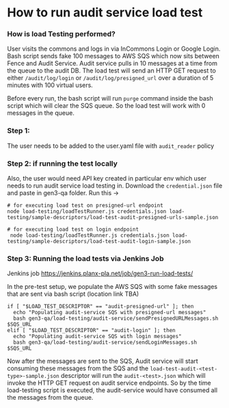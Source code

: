 # How to run audit service load test

### How is load Testing performed?
User visits the commons and logs in via InCommons Login or Google Login. Bash script sends fake 100 messages to AWS SQS
which now sits between Fence and Audit Service. Audit service pulls in 10 messages at a time from the queue to the audit DB. 
The load test will send an HTTP GET request to either `/audit/log/login` or `/audit/log/presigned_url` over a duration of 5 minutes with 100 virtual 
users.

Before every run, the bash script will run `purge` command inside the bash script which will clear the SQS queue. So the
load test will work with 0 messages in the queue.

### Step 1:
The user needs to be added to the user.yaml file with `audit_reader` policy

### Step 2: if running the test locally
Also, the user would need API key created in particular env which user needs to run audit service load testing in. 
Download the `credential.json` file and paste in gen3-qa folder. 
Run this ->
```
# for executing load test on presigned-url endpoint
node load-testing/loadTestRunner.js credentials.json load-testing/sample-descriptors/load-test-audit-presigned-urls-sample.json

# for executing load test on login endpoint
 node load-testing/loadTestRunner.js credentials.json load-testing/sample-descriptors/load-test-audit-login-sample.json
```

### Step 3: Running the load tests via Jenkins Job
Jenkins job https://jenkins.planx-pla.net/job/gen3-run-load-tests/

In the pre-test setup, we populate the AWS SQS with some fake messages that are sent via bash script (location link TBA)

```
if [ "$LOAD_TEST_DESCRIPTOR" == "audit-presigned-url" ]; then
  echo "Populating audit-service SQS with presigned-url messages"
  bash gen3-qa/load-testing/audit-service/sendPresignedURLMessages.sh $SQS_URL
elif [ "$LOAD_TEST_DESCRIPTOR" == "audit-login" ]; then
  echo "Populating audit-service SQS with login messages"
  bash gen3-qa/load-testing/audit-service/sendLoginMessages.sh $SQS_URL
```

Now after the messages are sent to the SQS, Audit service will start consuming these messages from the SQS and the 
`load-test-audit-<test-type>-sample.json` descriptor will run the `audit-<test>.json` which will invoke the HTTP GET request 
on audit service endpoints. So by the time load-testing script is executed, the audit-service would have consumed all the
messages from the queue.
    
    

